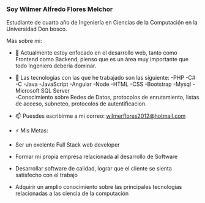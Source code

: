 ### Soy Wilmer Alfredo Flores Melchor ###
Estudiante de cuarto año de Ingeniería en Ciencias de la Computación en la Universidad Don bosco.


Más sobre mi:

- 🔭 Actualmente estoy enfocado en el desarrollo web, tanto como Frontend como Backend, pienso que es un área muy importante que todo Ingeniero debería dominar.
- 🌱 Las tecnologías con las que he trabajado son las siguiente:
      -PHP
      -C#
      -C
      -Java
      -JavaScript
      -Angular
      -Node
      -HTML
      -CSS
      -Bootstrap
      -Mysql
      -Microsoft SQL Server   
      -Conocimiento sobre Redes de Datos, protocolos de enrutamiento, listas de acceso, subneteo, protocolos de autentificacion.

- 📫 Puesdes escribirme a mi correo: wilmerflores2012@hotmail.com

- ⚡ Mis Metas: 
- Ser un exelente Full Stack web developer
- Formar mi propia empresa relacionada al desarrollo de Software
- Desarrollar software de calidad, lograr que el cliente se sienta satisfecho con el trabajo
- Adquirir un amplio conocimiento sobre las principales tecnologias relacionadas a las ciencia de la computación
